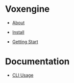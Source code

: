 # Voxengine

- [About](index.md)

- [Install]()
- [Getting Start]()

# Documentation

- [CLI Usage](usage/usage.md)
